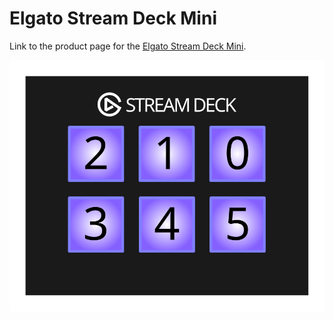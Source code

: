 # Elgato Stream Deck Mini

Link to the product page for the [Elgato Stream Deck Mini](https://www.elgato.com/en/gaming/stream-deck-mini).

![Layout of the Elgato Stream Deck Mini](../../media/elgato/elgato-stream-deck-mini.svg "Elgato Stream Deck Mini layout")
